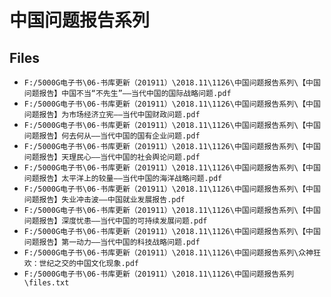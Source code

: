# 中国问题报告系列

## Files

- `F:/5000G电子书\06-书库更新（201911）\2018.11\1126\中国问题报告系列\【中国问题报告】中国不当“不先生”——当代中国的国际战略问题.pdf`
- `F:/5000G电子书\06-书库更新（201911）\2018.11\1126\中国问题报告系列\【中国问题报告】为市场经济立宪——当代中国财政问题.pdf`
- `F:/5000G电子书\06-书库更新（201911）\2018.11\1126\中国问题报告系列\【中国问题报告】何去何从——当代中国的国有企业问题.pdf`
- `F:/5000G电子书\06-书库更新（201911）\2018.11\1126\中国问题报告系列\【中国问题报告】天理民心——当代中国的社会舆论问题.pdf`
- `F:/5000G电子书\06-书库更新（201911）\2018.11\1126\中国问题报告系列\【中国问题报告】太平洋上的较量——当代中国的海洋战略问题.pdf`
- `F:/5000G电子书\06-书库更新（201911）\2018.11\1126\中国问题报告系列\【中国问题报告】失业冲击波——中国就业发展报告.pdf`
- `F:/5000G电子书\06-书库更新（201911）\2018.11\1126\中国问题报告系列\【中国问题报告】深度忧患——当代中国的可持续发展问题.pdf`
- `F:/5000G电子书\06-书库更新（201911）\2018.11\1126\中国问题报告系列\【中国问题报告】第一动力——当代中国的科技战略问题.pdf`
- `F:/5000G电子书\06-书库更新（201911）\2018.11\1126\中国问题报告系列\众神狂欢：世纪之交的中国文化现象.pdf`
- `F:/5000G电子书\06-书库更新（201911）\2018.11\1126\中国问题报告系列\files.txt`
